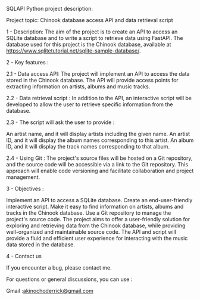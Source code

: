 SQLAPI Python project description:

Project topic: Chinook database access API and data retrieval script

1 - Description:
The aim of the project is to create an API to access an SQLite database and to write a script to retrieve data using FastAPI. The database used for this project is the Chinook database, available at https://www.sqlitetutorial.net/sqlite-sample-database/.

2 - Key features :

2.1 - Data access API: 
The project will implement an API to access the data stored in the Chinook database. The API will provide access points for extracting information on artists, albums and music tracks.

2.2 - Data retrieval script : 
In addition to the API, an interactive script will be developed to allow the user to retrieve specific information from the database. 

2.3 - The script will ask the user to provide :

An artist name, and it will display artists including the given name.
An artist ID, and it will display the album names corresponding to this artist.
An album ID, and it will display the track names corresponding to that album.

2.4 - Using Git : 
The project's source files will be hosted on a Git repository, and the source code will be accessible via a link to the Git repository. This approach will enable code versioning and facilitate collaboration and project management.

3 - Objectives :

Implement an API to access a SQLite database.
Create an end-user-friendly interactive script.
Make it easy to find information on artists, albums and tracks in the Chinook database.
Use a Git repository to manage the project's source code.
The project aims to offer a user-friendly solution for exploring and retrieving data from the Chinook database, while providing well-organized and maintainable source code. The API and script will provide a fluid and efficient user experience for interacting with the music data stored in the database.

4 - Contact us

If you encounter a bug, please contact me.

For questions or general discussions, you can use :

Gmail :akinochoderrick@gmail.com
